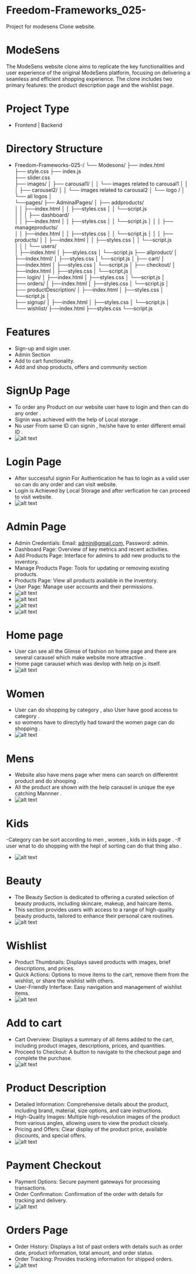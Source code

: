 # Freedom-Frameworks_025-
Project for modesens Clone website.

# ModeSens
The ModeSens website clone aims to replicate the key functionalities and user experience of the original ModeSens platform, focusing on delivering a seamless and efficient shopping experience. The clone includes two primary features: the product description page and the wishlist page.

# Project Type
- Frontend | Backend

# Directory Structure
- Freedom-Frameworks-025-/
      └── Modesons/
          ├── index.html         
          ├── style.css
          ├── index.js        
          ├── slider.css    
          ├── images/
          │   ├── carousal1/
          │   │        └── images related to carousal1
          │   │
          │   ├── carousel2/
          │   │          └── images related to carousal2
          │   └── logo / 
          │               └── all logos
          │       
          └──pages/
              ├── AdminalPages/ 
              │      ├──  addproducts/   
              │      │         ├──index.html
              │      │         ├──styles.css
              │      │         └──script.js   
              │      │
              │      ├──  dashboard/    
              │      │         ├──index.html
              │      │         ├──styles.css
              │      │         └──script.js
              │      │
              │      ├──  manageproducts/     
              │      │         ├──index.html
              │      │         ├──styles.css
              │      │         └──script.js
              │      │
              │      ├──  products/ 
              │      │         ├──index.html
              │      │         ├──styles.css
              │      │         └──script.js     
              │      │
              │      └──  users/         
              │               ├──index.html
              │               ├──styles.css
              │               └──script.js 
              ├── allproduct/ 
              │         ├──index.html/
              │         ├──styles.css
              │         └──script.js
              │
              ├── cart/
              │        ├──index.html
              │        ├──styles.css
              │        └──script.js
              │
              ├── checkout/
              │         ├──index.html
              │         ├──styles.css
              │         └──script.js
              │                      
              ├── login/
              │         ├──index.html
              │         ├──styles.css
              │         └──script.js
              │                     
              ├── orders/
              │         ├──index.html
              │         ├──styles.css
              │         └──script.js
              │                       
              ├── productDescription/
              │         ├──index.html
              │         ├──styles.css
              │              └──script.js
              │                      
              ├── signup/
              │       ├──index.html
              │       ├──styles.css
              │       └──script.js
              │                     
              └── wishlist/
                        ├──index.html
                        ├──styles.css
                        └──script.js


# Features 
- Sign-up and sigin user.
- Admin Section
- Add to cart functionality.
- Add and shop products, offers and community section

# SignUp Page
- To order any Product on our website user have to login and then can do any order .
- Signin was achieved with the help of Local storage .
- No user From same ID can signin , he/she have to enter different email ID .
- ![alt text](./Readme%20assets/127.0.0.1_5501_Freedom-Frameworks_025-_Modesons_pages_signup_signup.html.png)

# Login Page
- After successful signin For Authentication he has to login as a valid user so can do any order and can visit website.
- Login is Achieved by Local Storage and after verfication he can proceed to visit website.
- ![alt text](./Readme%20assets/127.0.0.1_5501_Freedom-Frameworks_025-_Modesons_pages_login_login.html.png)

# Admin Page
- Admin Credentials: Email: admin@gmail.com, Password: admin.
- Dashboard Page: Overview of key metrics and recent activities.
- Add Products Page: Interface for admins to add new products to the inventory.
- Manage Products Page: Tools for updating or removing existing products.
- Products Page: View all products available in the inventory.
- User Page: Manage user accounts and their permissions.
- ![alt text](./Readme%20assets/Screenshot%202024-07-21%20181106.png)
- ![alt text](./Readme%20assets/addproduct.png)
- ![alt text](./Readme%20assets/manageproduct.png)
- ![alt text](./Readme%20assets/usermanage.png)

# Home page 
- User can see all the Glimse of fashion on home page and there are several carausel which make website more attractive .
- Home page carausel which was devlop with help on js itself.
- ![alt text](./Readme%20assets/Screenshot%202024-07-21%20181000.png)

# Women 
- User can do shopping by category , also User have good access to category .
- so womens have to directytly had toward the women page can do shopping .
- ![alt text](./Readme%20assets/womenfilter.png)

# Mens
- Website also have mens page wher mens can search on differentnt product and do shooping .
- All the product are shown with the help carausel in unique the eye catching Mannner .
- ![alt text](./Readme%20assets/mensfilter.png)
  
# Kids
-Category can be sort according to men , women , kids in kids page .
-If user wnat to do shopping with the hepl of sorting can do that thing also .
- ![alt text](./Readme%20assets/kidsfilter.png)

# Beauty
- The Beauty Section is dedicated to offering a curated selection of beauty products, including skincare, makeup, and haircare items.   
- This section provides users with access to a range of high-quality beauty products, tailored to enhance their personal care routines.
- ![alt text](./Readme%20assets/beautyproducts.png)


# Wishlist 
- Product Thumbnails: Displays saved products with images, brief descriptions, and prices.
- Quick Actions: Options to move items to the cart, remove them from the wishlist, or share the wishlist with others.
- User-Friendly Interface: Easy navigation and management of wishlist items.
- ![alt text](./Readme%20assets/wishlist.png)

# Add to cart
- Cart Overview: Displays a summary of all items added to the cart, including product images, descriptions, prices, and quantities.
- Proceed to Checkout: A button to navigate to the checkout page and complete the purchase.
- ![alt text](./Readme%20assets/addtocart.png)

# Product Description
- Detailed Information: Comprehensive details about the product, including brand, material, size options, and care instructions.
- High-Quality Images: Multiple high-resolution images of the product from various angles, allowing users to view the product closely.
- Pricing and Offers: Clear display of the product price, available discounts, and special offers.
- ![alt text](./Readme%20assets/Product%20Description.png)

# Payment Checkout
- Payment Options: Secure payment gateways for processing transactions.
- Order Confirmation: Confirmation of the order with details for tracking and delivery.
- ![alt text](./Readme%20assets/Payment%20Checkout.png)

# Orders Page
- Order History: Displays a list of past orders with details such as order date, product information, total amount, and order status.
- Order Tracking: Provides tracking information for shipped orders.
- ![alt text](./Readme%20assets/orderspage.png)






